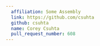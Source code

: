 ```yaml
---
  affiliation: Some Assembly
  link: https://github.com/csuhta
  github: csuhta
  name: Corey Csuhta
  pull_request_number: 608
---
```

